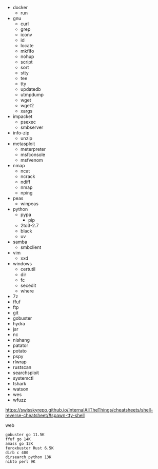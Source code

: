 - docker
  - run
- gnu
  - curl
  - grep
  - iconv
  - id
  - locate
  - mkfifo
  - nohup
  - script
  - sort
  - stty
  - tee
  - tty
  - updatedb
  - utmpdump
  - wget
  - wget2
  - xargs
- impacket
  - psexec
  - smbserver
- info-zip
  - unzip
- metasploit
  - meterpreter
  - msfconsole
  - msfvenom
- nmap
  - ncat
  - ncrack
  - ndiff
  - nmap
  - nping
- peas
  - winpeas
- python
  - pypa
    - pip
  - 2to3-2.7
  - black
  - uv
- samba
  - smbclient
- vim
  - xxd
- windows
  - certutil
  - dir
  - fc
  - secedit
  - where
- 7z
- ffuf
- ftp
- git
- gobuster
- hydra
- jar
- nc
- nishang
- patator
- potato
- pspy
- rlwrap
- rustscan
- searchsploit
- systemctl
- tshark
- watson
- wes
- wfuzz

https://swisskyrepo.github.io/InternalAllTheThings/cheatsheets/shell-reverse-cheatsheet/#spawn-tty-shell

web
```
gobuster go 11.5K
ffuf go 14K
amass go 13K
feroxbuster Rust 6.5K
dirb c 400
dirsearch python 13K
nikto perl 9K
```
